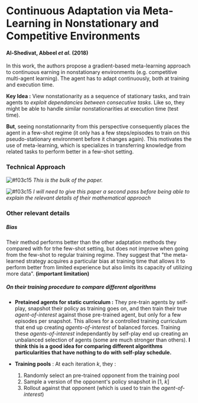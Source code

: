 # Continuous Adaptation via Meta-Learning in Nonstationary and Competitive Environments
#### Al-Shedivat, Abbeel *et al.* (2018)

In this work, the authors propose a gradient-based meta-learning approach to continuous earning in nonstationary environments (e.g. competitive multi-agent learning). The agent has to adapt continuously, both at training and execution time.

**Key Idea :** View nonstationarity as a sequence of stationary tasks, and train agents to *exploit dependancies between consecutive tasks*. Like so, they might be able to handle similar nonstationarities at execution time (test time).

**But**, seeing nonstationnarity from this perspective consequently places the agent in a few-shot regime (it only has a few steps/episodes to train on this pseudo-stationary environment before it changes again). This motivates the use of meta-learning, which is specializes in transferring knowledge from related tasks to perform better in a few-shot setting.

### Technical Approach

![#f03c15](https://placehold.it/15/f03c15/000000?text=+) *This is the bulk of the paper.*

![#f03c15](https://placehold.it/15/f03c15/000000?text=+) *I will need to give this paper a second pass before being able to explain the relevant details of their mathematical approach*

### Other relevant details

##### Bias

Their method performs better than the other adaptation methods they compared with for trhe few-shot setting, but does not improve when going from the few-shot to regular training regime. They suggest that "the meta-learned strategy acquires a particular bias at training time that allows it to perform better from limited experience but also limits its capacity of utilizing more data". **(important limitation)**

##### On their training procedure to compare different algorithms

* **Pretained agents for static curriculum :** They pre-train agents by self-play, snapshot their policy as training goes on, and then train their true *agent-of-interest* against those pre-trained agent, but only for a few episodes per snapshot. This allows for a controlled training curriculum that end up creating *agents-of-interest* of balanced forces. Training these *agents-of-interest* independantly by self-play end up creating an unbalanced selection of agents (some are much stronger than others). **I think this is a good idea for comparing different algorithms particularities that have nothing to do with self-play schedule.**

* **Training pools** : At each iteration *k*, they :
  1. Randomly select an pre-trained opponent from the training pool
  2. Sample a version of the opponent's policy snapshot in [1, *k*]
  3. Rollout against that opponent (which is used to train the *agent-of-interest*)
